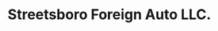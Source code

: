 ---
title: "Streetsboro Foreign Auto LLC."
url: /streetsboro/streetsboro-foreign-auto-llc/
shop: car repair
---